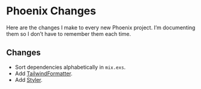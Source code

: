 # Phoenix Changes

Here are the changes I make to every new Phoenix project. I’m documenting them so I don’t have to remember them each time.

## Changes

- Sort dependencies alphabetically in `mix.exs`.
- Add [TailwindFormatter](https://hexdocs.pm/tailwind_formatter).
- Add [Styler](https://hexdocs.pm/styler).
